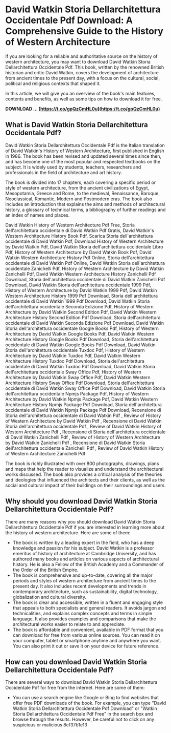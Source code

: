 # David Watkin Storia Dellarchitettura Occidentale Pdf Download: A Comprehensive Guide to the History of Western Architecture
  
If you are looking for a reliable and authoritative source on the history of western architecture, you may want to download David Watkin Storia Dellarchitettura Occidentale Pdf. This book, written by the renowned British historian and critic David Watkin, covers the development of architecture from ancient times to the present day, with a focus on the cultural, social, political and religious contexts that shaped it.
  
In this article, we will give you an overview of the book's main features, contents and benefits, as well as some tips on how to download it for free.
 
**DOWNLOAD … [https://t.co/gpQzCmHL0u](https://t.co/gpQzCmHL0u)**


  
## What is David Watkin Storia Dellarchitettura Occidentale Pdf?
  
David Watkin Storia Dellarchitettura Occidentale Pdf is the Italian translation of David Watkin's History of Western Architecture, first published in English in 1986. The book has been revised and updated several times since then, and has become one of the most popular and respected textbooks on the subject. It is widely used by students, teachers, researchers and professionals in the field of architecture and art history.
  
The book is divided into 17 chapters, each covering a specific period or style of western architecture, from the ancient civilizations of Egypt, Mesopotamia, Greece and Rome, to the medieval, Renaissance, Baroque, Neoclassical, Romantic, Modern and Postmodern eras. The book also includes an introduction that explains the aims and methods of architectural history, a glossary of technical terms, a bibliography of further readings and an index of names and places.
 
David Watkin History of Western Architecture Pdf Free,  Storia dell'architettura occidentale di David Watkin Pdf Gratis,  David Watkin's Western Architecture History Book Pdf,  Scarica Storia dell'architettura occidentale di David Watkin Pdf,  Download History of Western Architecture by David Watkin Pdf,  David Watkin Storia dell'architettura occidentale Libro Pdf,  History of Western Architecture by David Watkin Book Pdf,  David Watkin Western Architecture History Pdf Online,  Storia dell'architettura occidentale di David Watkin Pdf Online,  David Watkin Storia dell'architettura occidentale Zanichelli Pdf,  History of Western Architecture by David Watkin Zanichelli Pdf,  David Watkin Western Architecture History Zanichelli Pdf Download,  Storia dell'architettura occidentale di David Watkin Zanichelli Pdf Download,  David Watkin Storia dell'architettura occidentale 1999 Pdf,  History of Western Architecture by David Watkin 1999 Pdf,  David Watkin Western Architecture History 1999 Pdf Download,  Storia dell'architettura occidentale di David Watkin 1999 Pdf Download,  David Watkin Storia dell'architettura occidentale Seconda Edizione Pdf,  History of Western Architecture by David Watkin Second Edition Pdf,  David Watkin Western Architecture History Second Edition Pdf Download,  Storia dell'architettura occidentale di David Watkin Seconda Edizione Pdf Download,  David Watkin Storia dell'architettura occidentale Google Books Pdf,  History of Western Architecture by David Watkin Google Books Pdf,  David Watkin Western Architecture History Google Books Pdf Download,  Storia dell'architettura occidentale di David Watkin Google Books Pdf Download,  David Watkin Storia dell'architettura occidentale Tuxdoc Pdf,  History of Western Architecture by David Watkin Tuxdoc Pdf,  David Watkin Western Architecture History Tuxdoc Pdf Download,  Storia dell'architettura occidentale di David Watkin Tuxdoc Pdf Download,  David Watkin Storia dell'architettura occidentale Sway Office Pdf,  History of Western Architecture by David Watkin Sway Office Pdf,  David Watkin Western Architecture History Sway Office Pdf Download,  Storia dell'architettura occidentale di David Watkin Sway Office Pdf Download,  David Watkin Storia dell'architettura occidentale Npmjs Package Pdf,  History of Western Architecture by David Watkin Npmjs Package Pdf,  David Watkin Western Architecture History Npmjs Package Pdf Download,  Storia dell'architettura occidentale di David Watkin Npmjs Package Pdf Download,  Recensione di Storia dell'architettura occidentale di David Watkin Pdf ,  Review of History of Western Architecture by David Watkin Pdf ,  Recensione di David Watkin Storia dell'architettura occidentale Pdf ,  Review of David Watkin History of Western Architecture Pdf ,  Recensione di Storia dell'architettura occidentale di David Watkin Zanichelli Pdf ,  Review of History of Western Architecture by David Watkin Zanichelli Pdf ,  Recensione di David Watkin Storia dell'architettura occidentale Zanichelli Pdf ,  Review of David Watkin History of Western Architecture Zanichelli Pdf
  
The book is richly illustrated with over 800 photographs, drawings, plans and maps that help the reader to visualize and understand the architectural works discussed. The book also provides a critical analysis of the theories and ideologies that influenced the architects and their clients, as well as the social and cultural impact of their buildings on their surroundings and users.
  
## Why should you download David Watkin Storia Dellarchitettura Occidentale Pdf?
  
There are many reasons why you should download David Watkin Storia Dellarchitettura Occidentale Pdf if you are interested in learning more about the history of western architecture. Here are some of them:
  
- The book is written by a leading expert in the field, who has a deep knowledge and passion for his subject. David Watkin is a professor emeritus of history of architecture at Cambridge University, and has authored many books and articles on various aspects of architectural history. He is also a Fellow of the British Academy and a Commander of the Order of the British Empire.
- The book is comprehensive and up-to-date, covering all the major periods and styles of western architecture from ancient times to the present day. It also includes recent developments and trends in contemporary architecture, such as sustainability, digital technology, globalization and cultural diversity.
- The book is clear and accessible, written in a fluent and engaging style that appeals to both specialists and general readers. It avoids jargon and technicalities, and explains complex concepts and terms in simple language. It also provides examples and comparisons that make the architectural works easier to relate to and appreciate.
- The book is affordable and convenient, available in PDF format that you can download for free from various online sources. You can read it on your computer, tablet or smartphone anytime and anywhere you want. You can also print it out or save it on your device for future reference.

## How can you download David Watkin Storia Dellarchitettura Occidentale Pdf?
  
There are several ways to download David Watkin Storia Dellarchitettura Occidentale Pdf for free from the internet. Here are some of them:

- You can use a search engine like Google or Bing to find websites that offer free PDF downloads of the book. For example, you can type "David Watkin Storia Dellarchitettura Occidentale Pdf Download" or "Watkin Storia Dellarchitettura Occidentale Pdf Free" in the search box and browse through the results. However, be careful not to click on any suspicious or malicious 8cf37b1e13


